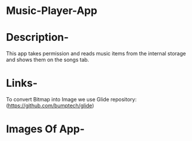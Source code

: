 # Music-Player-App

# Description-
This app takes permission and reads music items from the internal storage and shows them on the songs tab.

# Links-
To convert Bitmap into Image we use Glide repository:(https://github.com/bumptech/glide)

# Images Of App-
